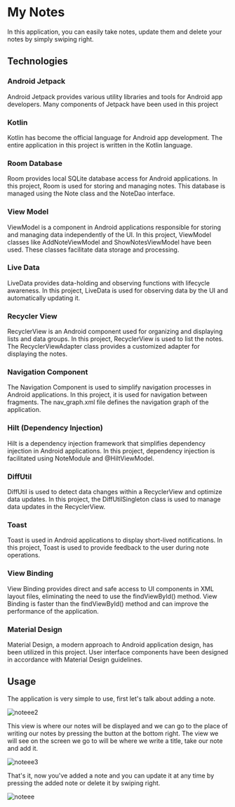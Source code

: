 # My Notes

In this application, you can easily take notes, update them and delete your notes by simply swiping right.

## Technologies

### Android Jetpack

Android Jetpack provides various utility libraries and tools for Android app developers. Many components of Jetpack have been used in this project

### Kotlin

Kotlin has become the official language for Android app development. The entire application in this project is written in the Kotlin language.

### Room Database

Room provides local SQLite database access for Android applications. In this project, Room is used for storing and managing notes. This database is managed using the Note class and the NoteDao interface.

### View Model

ViewModel is a component in Android applications responsible for storing and managing data independently of the UI. In this project, ViewModel classes like AddNoteViewModel and ShowNotesViewModel have been used. These classes facilitate data storage and processing.

### Live Data 

LiveData provides data-holding and observing functions with lifecycle awareness. In this project, LiveData is used for observing data by the UI and automatically updating it.

### Recycler View 

RecyclerView is an Android component used for organizing and displaying lists and data groups. In this project, RecyclerView is used to list the notes. The RecyclerViewAdapter class provides a customized adapter for displaying the notes.

### Navigation Component 

The Navigation Component is used to simplify navigation processes in Android applications. In this project, it is used for navigation between fragments. The nav_graph.xml file defines the navigation graph of the application.

### Hilt (Dependency Injection)

Hilt is a dependency injection framework that simplifies dependency injection in Android applications. In this project, dependency injection is facilitated using NoteModule and @HiltViewModel.

### DiffUtil

DiffUtil is used to detect data changes within a RecyclerView and optimize data updates. In this project, the DiffUtilSingleton class is used to manage data updates in the RecyclerView.

### Toast

Toast is used in Android applications to display short-lived notifications. In this project, Toast is used to provide feedback to the user during note operations.

### View Binding

View Binding provides direct and safe access to UI components in XML layout files, eliminating the need to use the findViewById() method. View Binding is faster than the findViewById() method and can improve the performance of the application.

### Material Design

Material Design, a modern approach to Android application design, has been utilized in this project. User interface components have been designed in accordance with Material Design guidelines.

## Usage

The application is very simple to use, first let's talk about adding a note.

![noteee2](https://github.com/MustafaKaraca8/BasicNoteApp/assets/101111089/12319bb4-9add-4d45-b215-f1c2019e9702)


This view is where our notes will be displayed and we can go to the place of writing our notes by pressing the button at the bottom right.
The view we will see on the screen we go to will be where we write a title, take our note and add it.

![noteee3](https://github.com/MustafaKaraca8/BasicNoteApp/assets/101111089/7d34b113-5e7e-4c53-9dd9-d7df814e4d4f)


That's it, now you've added a note and you can update it at any time by pressing the added note or delete it by swiping right.

![noteee](https://github.com/MustafaKaraca8/BasicNoteApp/assets/101111089/e599798f-3d19-4b63-aa97-8d6ac5f998ae)

